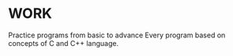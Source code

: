 # WORK
Practice programs from basic to advance
Every program based on concepts of C and C++ language.
